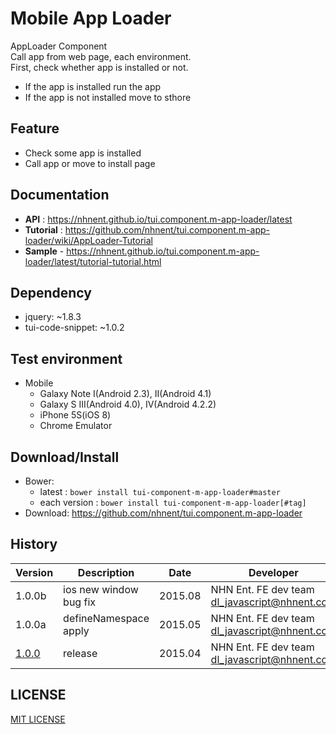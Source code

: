 Mobile App Loader
===============
AppLoader Component<br>
Call app from web page, each environment.<br>
First, check whether app is installed or not.<br>
- If the app is installed run the app<br>
- If the app is not installed move to sthore

## Feature
* Check some app is installed
* Call app or move to install page

## Documentation
* **API** : https://nhnent.github.io/tui.component.m-app-loader/latest
* **Tutorial** : https://github.com/nhnent/tui.component.m-app-loader/wiki/AppLoader-Tutorial
* **Sample** - https://nhnent.github.io/tui.component.m-app-loader/latest/tutorial-tutorial.html




## Dependency
* jquery: ~1.8.3
* tui-code-snippet: ~1.0.2

## Test environment
* Mobile
	* Galaxy Note I(Android 2.3), II(Android 4.1)
	* Galaxy S III(Android 4.0), IV(Android 4.2.2)
	* iPhone 5S(iOS 8)
	* Chrome Emulator


## Download/Install
* Bower:
   * latest : `bower install tui-component-m-app-loader#master`
   * each version : `bower install tui-component-m-app-loader[#tag]`
* Download: https://github.com/nhnent/tui.component.m-app-loader

## History
| Version | Description | Date | Developer |
| ---- | ---- | ---- | ---- |
| 1.0.0b | ios new window bug fix | 2015.08 | NHN Ent. FE dev team <dl_javascript@nhnent.com> |
| 1.0.0a | defineNamespace apply | 2015.05 | NHN Ent. FE dev team <dl_javascript@nhnent.com> |
| <a href="https://nhnent.github.io/tui.component-m-app-loader/1.0.0/">1.0.0</a> | release | 2015.04 | NHN Ent. FE dev team <dl_javascript@nhnent.com> |


## LICENSE
[MIT LICENSE](LICENSE)
